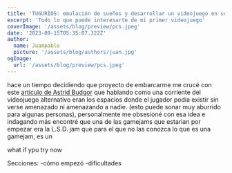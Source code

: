 ```yaml
---
title: 'TUGURIOS: emulación de sueños y desarrollar un videojuego en solitario'
excerpt: 'Todo lo que puede interesarte de mi primer videojuego'
coverImage: '/assets/blog/preview/pcs.jpeg'
date: '2023-09-15T05:35:07.322Z'
author:
  name: Juampablo
  picture: '/assets/blog/authors/juan.jpg'
ogImage:
  url: '/assets/blog/preview/pcs.jpeg'
---
```


hace un tiempo decidiendo que proyecto de embarcarme me crucé con este [artículo de Astrid Budgor](https://reallifemag.com/a-warm-place/) que hablando como una corriente del videojuego alternativo eran los espacios donde el jugador podía existir sin verse amenazado ni amenazando a nadie. (esto puede sonar muy aburrido para algunas personas), personalmente me obsesioné con esa idea e indagando más encontré que una de las gamejams que estarian por empezar era la L.S.D. jam que para el que no las conozca lo que es una gamejam, es un 


what if ypu try now



Secciones:
-cómo empezó
-dificultades